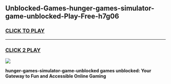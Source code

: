 
## Unblocked-Games-hunger-games-simulator-game-unblocked-Play-Free-h7g06
<h3>
<a href="https://premium76.site?title=hunger-games-simulator-game-unblocked&ref=22A">CLICK TO PLAY</a></h3>
<hr>

<h3>
<a href="https://premium76.site?title=hunger-games-simulator-game-unblocked&ref=22A">CLICK 2 PLAY</a>
  
</h3>

<a href="https://premium76.site?title=hunger-games-simulator-game-unblocked&ref=22A"><img src="https://clearcache.store/games.png"></a>


**hunger-games-simulator-game-unblocked games unblocked: Your Gateway to Fun and Accessible Online Gaming**
